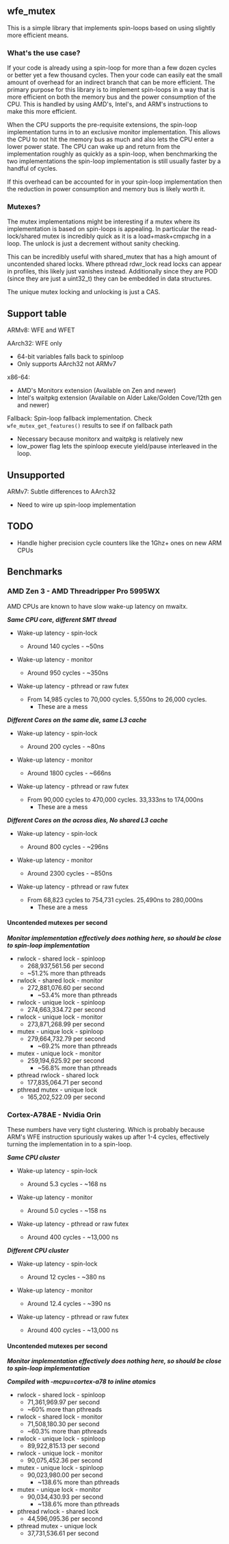 ## wfe_mutex

This is a simple library that implements spin-loops based on using slightly more efficient means.

### What's the use case?
If your code is already using a spin-loop for more than a few dozen cycles or better yet a few thousand cycles. Then your code can easily eat the
small amount of overhead for an indirect branch that can be more efficient. The primary purpose for this library is to implement spin-loops in a way
that is more efficient on both the memory bus and the power consumption of the CPU. This is handled by using AMD's, Intel's, and ARM's instructions to
make this more efficient.

When the CPU supports the pre-requisite extensions, the spin-loop implementation turns in to an exclusive monitor implementation. This allows the CPU
to not hit the memory bus as much and also lets the CPU enter a lower power state. The CPU can wake up and return from the implementation roughly as
quickly as a spin-loop, when benchmarking the two implementations the spin-loop implementation is still usually faster by a handful of cycles.

If this overhead can be accounted for in your spin-loop implementation then the reduction in power consumption and memory bus is likely worth it.

### Mutexes?
The mutex implementations might be interesting if a mutex where its implementation is based on spin-loops is appealing. In particular the
read-lock/shared mutex is incredibly quick as it is a load+mask+cmpxchg in a loop. The unlock is just a decrement without sanity checking.

This can be incredibly useful with shared_mutex that has a high amount of uncontended  shared locks. Where pthread rdwr_lock read locks can appear in
profiles, this likely just vanishes instead. Additionally since they are POD (since they are just a uint32_t) they can be embedded in data structures.

The unique mutex locking and unlocking is just a CAS.

## Support table

ARMv8: WFE and WFET

AArch32: WFE only
- 64-bit variables falls back to spinloop
- Only supports AArch32 not ARMv7

x86-64:
- AMD's Monitorx extension (Available on Zen and newer)
- Intel's waitpkg extension (Available on Alder Lake/Golden Cove/12th gen and newer)

Fallback: Spin-loop fallback implementation. Check `wfe_mutex_get_features()` results to see if on fallback path
- Necessary because monitorx and waitpkg is relatively new
- low_power flag lets the spinloop execute yield/pause interleaved in the loop.

## Unsupported
ARMv7: Subtle differences to AArch32
- Need to wire up spin-loop implementation

## TODO
- Handle higher precision cycle counters like the 1Ghz+ ones on new ARM CPUs

## Benchmarks
### AMD Zen 3 - AMD Threadripper Pro 5995WX
AMD CPUs are known to have slow wake-up latency on mwaitx.

***Same CPU core, different SMT thread***
- Wake-up latency - spin-lock
   - Around 140 cycles - ~50ns

- Wake-up latency - monitor
   - Around 950 cycles - ~350ns

- Wake-up latency - pthread or raw futex
   - From 14,985 cycles to 70,000 cycles. 5,550ns to 26,000 cycles.
      - These are a mess

***Different Cores on the same die, same L3 cache***
- Wake-up latency - spin-lock
   - Around 200 cycles - ~80ns

- Wake-up latency - monitor
   - Around 1800 cycles - ~666ns

- Wake-up latency - pthread or raw futex
   - From 90,000 cycles to 470,000 cycles. 33,333ns to 174,000ns
      - These are a mess

***Different Cores on the across dies, No shared L3 cache***
- Wake-up latency - spin-lock
   - Around 800 cycles - ~296ns

- Wake-up latency - monitor
   - Around 2300 cycles - ~850ns

- Wake-up latency - pthread or raw futex
   - From 68,823 cycles to 754,731 cycles. 25,490ns to 280,000ns
      - These are a mess

#### Uncontended mutexes per second
***Monitor implementation effectively does nothing here, so should be close to spin-loop implementation***
- rwlock - shared lock - spinloop
   - 268,937,561.56 per second
   - ~51.2% more than pthreads
- rwlock - shared lock - monitor
   - 272,881,076.60 per second
	 - ~53.4% more than pthreads
- rwlock - unique lock - spinloop
   - 274,663,334.72 per second
- rwlock - unique lock - monitor
   - 273,871,268.99 per second
- mutex - unique lock - spinloop
   - 279,664,732.79 per second
	 - ~69.2% more than pthreads
- mutex - unique lock - monitor
   - 259,194,625.92 per second
	 - ~56.8% more than pthreads
- pthread rwlock - shared lock
   - 177,835,064.71 per second
- pthread mutex - unique lock
   - 165,202,522.09 per second

### Cortex-A78AE - Nvidia Orin
These numbers have very tight clustering. Which is probably because ARM's WFE instruction spuriously wakes up after 1-4 cycles, effectively turning
the implementation in to a spin-loop.

***Same CPU cluster***
- Wake-up latency - spin-lock
   - Around 5.3 cycles - ~168 ns

- Wake-up latency - monitor
   - Around 5.0 cycles - ~158 ns

- Wake-up latency - pthread or raw futex
   - Around 400 cycles - ~13,000 ns

***Different CPU cluster***
- Wake-up latency - spin-lock
   - Around 12 cycles - ~380 ns

- Wake-up latency - monitor
   - Around 12.4 cycles - ~390 ns

- Wake-up latency - pthread or raw futex
   - Around 400 cycles - ~13,000 ns

#### Uncontended mutexes per second
***Monitor implementation effectively does nothing here, so should be close to spin-loop implementation***

***Compiled with -mcpu=cortex-a78 to inline atomics***
- rwlock - shared lock - spinloop
   - 71,361,969.97 per second
   - ~60% more than pthreads
- rwlock - shared lock - monitor
   - 71,508,180.30 per second
   - ~60.3% more than pthreads
- rwlock - unique lock - spinloop
   - 89,922,815.13 per second
- rwlock - unique lock - monitor
   - 90,075,452.36 per second
- mutex - unique lock - spinloop
   - 90,023,980.00 per second
	 - ~138.6% more than pthreads
- mutex - unique lock - monitor
   - 90,034,430.93 per second
	 - ~138.6% more than pthreads
- pthread rwlock - shared lock
   - 44,596,095.36 per second
- pthread mutex - unique lock
   - 37,731,536.61 per second
